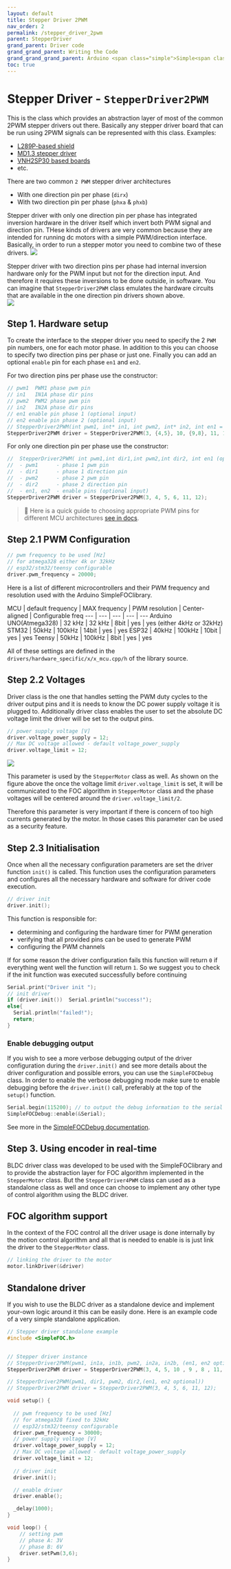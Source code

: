 ```yaml
---
layout: default
title: Stepper Driver 2PWM
nav_order: 2
permalink: /stepper_driver_2pwm
parent: StepperDriver
grand_parent: Driver code
grand_grand_parent: Writing the Code
grand_grand_grand_parent: Arduino <span class="simple">Simple<span class="foc">FOC</span>library</span>
toc: true
---
```



# Stepper Driver - `StepperDriver2PWM`

This is the class which provides an abstraction layer of most of the common 2PWM stepper drivers out there. Basically any stepper driver board that can be run using 2PWM signals can be represented with this class.
Examples:
- [L289P-based shield](https://github.com/Luen/Arduino-Motor-Shield-29250)
- [MD1.3 stepper driver](https://wiki.dfrobot.com/MD1.3_2A_Dual_Motor_Controller_SKU_DRI0002)
- [VNH2SP30 based boards](https://www.ebay.com/itm/Dual-VNH2SP30-Stepper-Motor-Driver-Module-30A-Monster-Moto-Shield-Replace-L298N/401089386943?hash=item5d62ca59bf:g:NA8AAOSw44BYEvxS)
- etc.

There are two common `2 PWM` stepper driver architectures
- With one direction pin per phase (`dirx`)
- With two direction pin per phase (`phxa` & `phxb`)

Stepper driver with only one direction pin per phase has integrated inversion hardware in the driver itself which invert both PWM signal and direction pin. THese kinds of drivers are very common because they are intended for running dc motors with a simple PWM/direction interface. Basically, in order to run a stepper motor you need to combine two of these drivers.
<img src="extras/Images/stepper_2pwm_one_dir.png" class="width100">

Stepper driver with two direction pins per phase had internal inversion hardware only for the PWM input but not for the direction input. And therefore it requires these inversions to be done outside, in software. You can imagine that `StepperDriver2PWM` class emulates the hardware circuits that are available in the one direction pin drivers shown above.  
<img src="extras/Images/stepper_2pwm_two_dir.png" class="width100">

## Step 1. Hardware setup
To create the interface to the stepper driver you need to specify the 2 `PWM` pin numbers, one for each motor phase. In addition to this you can choose to specify two direction pins per phase or just one. Finally you can add an optional `enable` pin for each phase `en1` and `en2`.


For two direction pins per phase use the constructor:
```cpp
// pwm1  PWM1 phase pwm pin
// in1   IN1A phase dir pins
// pwm2  PWM2 phase pwm pin
// in2   IN2A phase dir pins
// en1 enable pin phase 1 (optional input)
// en2 enable pin phase 2 (optional input)
// StepperDriver2PWM(int pwm1, int* in1, int pwm2, int* in2, int en1 = NOT_SET, int en2 = NOT_SET);
StepperDriver2PWM driver = StepperDriver2PWM(3, {4,5}, 10, {9,8}, 11, 12);
```

For only one direction pin per phase use the constructor:
```cpp
//  StepperDriver2PWM( int pwm1,int dir1,int pwm2,int dir2, int en1 (optional), int en2 (optional))
//  - pwm1      - phase 1 pwm pin
//  - dir1      - phase 1 direction pin
//  - pwm2      - phase 2 pwm pin
//  - dir2      - phase 2 direction pin
//  - en1, en2  - enable pins (optional input)
StepperDriver2PWM driver = StepperDriver2PWM(3, 4, 5, 6, 11, 12);
```

<blockquote class="info"> 📢 Here is a quick guide to choosing appropriate PWM pins for different MCU architectures <a href="choosing_pwm_pins">see in docs</a>.</blockquote>

## Step 2.1 PWM Configuration
```cpp
// pwm frequency to be used [Hz]
// for atmega328 either 4k or 32kHz
// esp32/stm32/teensy configurable
driver.pwm_frequency = 20000;
```

Here is a list of different microcontrollers and their PWM frequency and resolution used with the  Arduino <span class="simple">Simple<span class="foc">FOC</span>library</span>.

MCU | default frequency | MAX frequency | PWM resolution | Center-aligned | Configurable freq
--- | --- | --- | --- | ---
Arduino UNO(Atmega328) | 32 kHz | 32 kHz | 8bit | yes | yes (either 4kHz or 32kHz)
STM32 | 50kHz | 100kHz | 14bit | yes | yes
ESP32 | 40kHz | 100kHz | 10bit | yes | yes
Teensy | 50kHz | 100kHz | 8bit | yes | yes

All of these settings are defined in the `drivers/hardware_specific/x/x_mcu.cpp/h` of the library source. 


## Step 2.2 Voltages
Driver class is the one that handles setting the PWM duty cycles to the driver output pins and it is needs to know the DC power supply voltage it is plugged to.
Additionally driver class enables the user to set the absolute DC voltage limit the driver will be set to the output pins.  
```cpp
// power supply voltage [V]
driver.voltage_power_supply = 12;
// Max DC voltage allowed - default voltage_power_supply
driver.voltage_limit = 12;
```

<img src="extras/Images/stepper_limits.png" class="width60">

This parameter is used by the `StepperMotor` class as well. As shown on the figure above the once the voltage limit `driver.voltage_limit` is set, it will be communicated to the FOC algorithm in `StepperMotor` class and the phase voltages will be centered around the `driver.voltage_limit/2`.

Therefore this parameter is very important if there is concern of too high currents generated by the motor. In those cases this parameter can be used as a security feature. 

## Step 2.3 Initialisation
Once when all the necessary configuration parameters are set the driver function `init()` is called. This function uses the configuration parameters and configures all the necessary hardware and software for driver code execution.
```cpp
// driver init
driver.init();
```

This function is responsible for:
- determining and configuring the hardware timer for PWM generation
- verifying that all provided pins can be used to generate PWM
- configuring the PWM channels

If for some reason the driver configuration fails this function will return `0` if everything went well the function will return `1`. So we suggest you to check if the init function was executed successfully before continuing
```cpp
Serial.print("Driver init ");
// init driver
if (driver.init())  Serial.println("success!");
else{
  Serial.println("failed!");
  return;
}
```


### Enable debugging output
If you wish to see a more verbose debugging output of the driver configuration during the `driver.init()` and see more details about the driver configuration and possible errors, you can use the `SimpleFOCDebug` class. 
In order to enable the verbose debugging mode make sure to enable debugging before the `driver.init()` call, preferably at the top of the `setup()` function.
```cpp
Serial.begin(115200); // to output the debug information to the serial
SimpleFOCDebug::enable(&Serial);
```
See more in the [SimpleFOCDebug documentation](debugging).


## Step 3. Using encoder in real-time

BLDC driver class was developed to be used with the <span class="simple">Simple<span class="foc">FOC</span>library</span> and to provide the abstraction layer for FOC algorithm implemented in the `StepperMotor` class. But the `StepperDriver4PWM` class can used as a standalone class as well and once can choose to implement any other type of control algorithm using the BLDC driver.  

## FOC algorithm support
In the context of the FOC control all the driver usage is done internally by the motion control algorithm and all that is needed to enable is is just link the driver to the `StepperMotor` class.
```cpp
// linking the driver to the motor
motor.linkDriver(&driver)
```

## Standalone driver 
If you wish to use the BLDC driver as a standalone device and implement your-own logic around it this can be easily done. Here is an example code of a very simple standalone application.
```cpp
// Stepper driver standalone example
#include <SimpleFOC.h>


// Stepper driver instance
// StepperDriver2PWM(pwm1, in1a, in1b, pwm2, in2a, in2b, (en1, en2 optional))
StepperDriver2PWM driver = StepperDriver2PWM(3, 4, 5, 10 , 9 , 8 , 11, 12);

// StepperDriver2PWM(pwm1, dir1, pwm2, dir2,(en1, en2 optional))
// StepperDriver2PWM driver = StepperDriver2PWM(3, 4, 5, 6, 11, 12);

void setup() {
  
  // pwm frequency to be used [Hz]
  // for atmega328 fixed to 32kHz
  // esp32/stm32/teensy configurable
  driver.pwm_frequency = 30000;
  // power supply voltage [V]
  driver.voltage_power_supply = 12;
  // Max DC voltage allowed - default voltage_power_supply
  driver.voltage_limit = 12;
  
  // driver init
  driver.init();

  // enable driver
  driver.enable();

  _delay(1000);
}

void loop() {
    // setting pwm
    // phase A: 3V
    // phase B: 6V
    driver.setPwm(3,6);
}
```